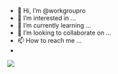 - 👋 Hi, I’m @workgroupro
- 👀 I’m interested in ...
- 🌱 I’m currently learning ...
- 💞️ I’m looking to collaborate on ...
- 📫 How to reach me ...
- 
<img src="image/github-header-image.png">
